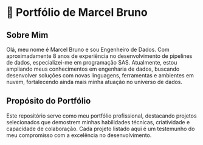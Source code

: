 # 📑 Portfólio de Marcel Bruno

## Sobre Mim
Olá, meu nome é Marcel Bruno e sou Engenheiro de Dados. Com aproximadamente 8 anos de experiência no desenvolvimento de pipelines de dados, especializei-me em programação SAS. Atualmente, estou ampliando meus conhecimentos em engenharia de dados, buscando desenvolver soluções com novas linguagens, ferramentas e ambientes em nuvem, fortalecendo ainda mais minha atuação no universo de dados.

## Propósito do Portfólio

Este repositório serve como meu portfólio profissional, destacando projetos selecionados que demostrem minhas habilidades técnicas, criatividade e capacidade de colaboração. Cada projeto listado aqui é um testemunho do meu compromisso com a excelência no desenvolvimento.

